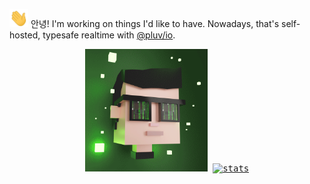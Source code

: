 <img alt="👋" src="./static/gifs/hi-wave.gif" width="30"> 안녕! I'm working on things I'd like to have. Nowadays, that's self-hosted, typesafe realtime with [@pluv/io](https://github.com/pluv-io/pluv).

<p align="center">
  <kbd height="216" width="216">
    <img alt="pluvrt" src="./static/gifs/Miniteller-David.gif" height="196" width="196" />
  </kbd>
  <kbd height="216">
    <a href="https://github.com/ryo-ma/github-profile-trophy" height="216">
      <img alt="stats" src="https://github-profile-trophy.vercel.app/?username=pluvrt&theme=onedark&title=Reviews,Commits,PullRequest,Repositories,Followers,Stars,Experience,Organizations&row=2&column=4" height="196" width="396" />
    </a>
  </kbd>
</p>
